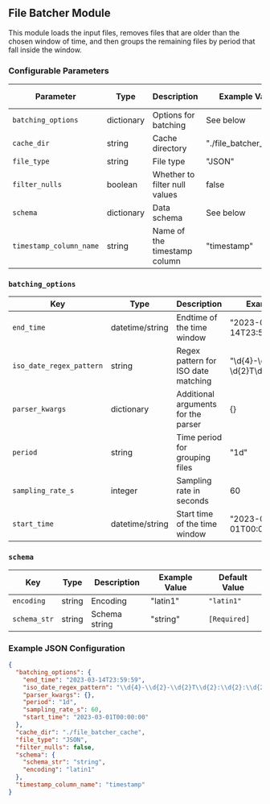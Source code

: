 <!--
SPDX-FileCopyrightText: Copyright (c) 2022-2023, NVIDIA CORPORATION & AFFILIATES. All rights reserved.
SPDX-License-Identifier: Apache-2.0

Licensed under the Apache License, Version 2.0 (the "License");
you may not use this file except in compliance with the License.
You may obtain a copy of the License at

http://www.apache.org/licenses/LICENSE-2.0

Unless required by applicable law or agreed to in writing, software
distributed under the License is distributed on an "AS IS" BASIS,
WITHOUT WARRANTIES OR CONDITIONS OF ANY KIND, either express or implied.
See the License for the specific language governing permissions and
limitations under the License.
-->

## File Batcher Module

This module loads the input files, removes files that are older than the chosen window of time, and then groups the
remaining files by period that fall inside the window.

### Configurable Parameters

| Parameter               | Type       | Description                   | Example Value          | Default Value |
|-------------------------|------------|-------------------------------|------------------------|---------------|
| `batching_options`      | dictionary | Options for batching          | See below              | `-`           |
| `cache_dir`             | string     | Cache directory               | "./file_batcher_cache" | `None`        |
| `file_type`             | string     | File type                     | "JSON"                 | `"JSON"`      |
| `filter_nulls`          | boolean    | Whether to filter null values | false                  | `false`       |
| `schema`                | dictionary | Data schema                   | See below              | `[Required]`  |
| `timestamp_column_name` | string     | Name of the timestamp column  | "timestamp"            | `"timestamp"` |

### `batching_options`

| Key                      | Type            | Description                         | Example Value                               | Default Value              |
|--------------------------|-----------------|-------------------------------------|---------------------------------------------|----------------------------|
| `end_time`               | datetime/string | Endtime of the time window          | "2023-03-14T23:59:59"                       | `None`                     |
| `iso_date_regex_pattern` | string          | Regex pattern for ISO date matching | "\\d{4}-\\d{2}-\\d{2}T\\d{2}:\\d{2}:\\d{2}" | `<iso_date_regex_pattern>` |
| `parser_kwargs`          | dictionary      | Additional arguments for the parser | {}                                          | `{}`                       |
| `period`                 | string          | Time period for grouping files      | "1d"                                        | `"D"`                      |
| `sampling_rate_s`        | integer         | Sampling rate in seconds            | 60                                          | `60`                       |
| `start_time`             | datetime/string | Start time of the time window       | "2023-03-01T00:00:00"                       | `None`                     |

### `schema`

| Key          | Type   | Description   | Example Value | Default Value |
|--------------|--------|---------------|---------------|---------------|
| `encoding`   | string | Encoding      | "latin1"      | `"latin1"`    |
| `schema_str` | string | Schema string | "string"      | `[Required]`  |

### Example JSON Configuration

```json
{
  "batching_options": {
    "end_time": "2023-03-14T23:59:59",
    "iso_date_regex_pattern": "\\d{4}-\\d{2}-\\d{2}T\\d{2}:\\d{2}:\\d{2}",
    "parser_kwargs": {},
    "period": "1d",
    "sampling_rate_s": 60,
    "start_time": "2023-03-01T00:00:00"
  },
  "cache_dir": "./file_batcher_cache",
  "file_type": "JSON",
  "filter_nulls": false,
  "schema": {
    "schema_str": "string",
    "encoding": "latin1"
  },
  "timestamp_column_name": "timestamp"
}
```
